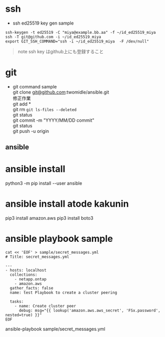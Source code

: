 
# ssh
* ssh ed25519 key gen sample
```{#lst:id python caption="ssh"}
ssh-keygen -t ed25519 -C "miya@example.bb.aa" -f ~/id_ed25519_miya
ssh -T git@github.com -i ~/id_ed25519_miya 
export GIT_SSH_COMMAND="ssh -i ~/id_ed25519_miya  -F /dev/null"
```
> note
> ssh key はgithub上にも登録すること

# git
* git command sample  
git clone git@github.com:twomidle/ansible.git  
修正作業  
git add *  
git rm `git ls-files --deleted`  
git status  
git commit -m "YYYY/MM/DD commit"  
git status  
git push -u origin  

## ansible
# ansible install
python3 -m pip install --user ansible

# ansible install atode kakunin
pip3 install amazon.aws
pip3 install boto3

# ansible playbook sample
```{#lst:id python caption="ssh"}
cat << 'EOF' > sample/secret_messages.yml 
# Title: secret_messages.yml 

---
- hosts: localhost
  collections:
    - netapp.ontap
    - amazon.aws
  gather_facts: false
  name: test Playbook to create a cluster peering

  tasks:
    - name: Create cluster peer
      debug: msg="{{ lookup('amazon.aws.aws_secret', 'FSx.password', nested=true) }}"
EOF
```

ansible-playbook sample/secret_messages.yml 
